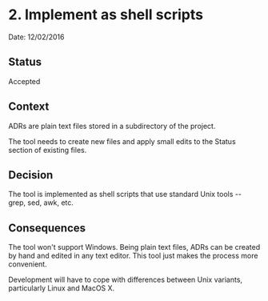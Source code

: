 # 2. Implement as shell scripts

Date: 12/02/2016

## Status

Accepted

## Context

ADRs are plain text files stored in a subdirectory of the project.

The tool needs to create new files and apply small edits to
the Status section of existing files.

## Decision

The tool is implemented as shell scripts that use standard Unix
tools -- grep, sed, awk, etc.

## Consequences

The tool won't support Windows. Being plain text files, ADRs can
be created by hand and edited in any text editor.  This tool just
makes the process more convenient.

Development will have to cope with differences between Unix
variants, particularly Linux and MacOS X.
